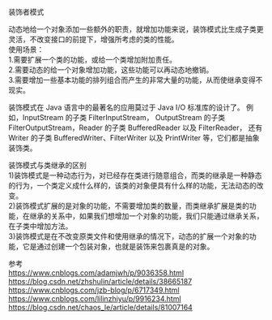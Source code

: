 装饰者模式

动态地给一个对象添加一些额外的职责，就增加功能来说，装饰模式比生成子类更灵活，不改变接口的前提下，增强所考虑的类的性能。  
使用场景：  
1.需要扩展一个类的功能，或给一个类增加附加责任。  
2.需要动态的给一个对象增加功能，这些功能可以再动态地撤销。  
3.需要增加一些基本功能的排列组合而产生的非常大量的功能，从而使继承变得不现实。  


装饰模式在 Java 语言中的最著名的应用莫过于 Java I/O 标准库的设计了。
例如，InputStream 的子类 FilterInputStream，
OutputStream 的子类 FilterOutputStream，Reader 的子类 BufferedReader 以及 FilterReader，
还有 Writer 的子类 BufferedWriter、FilterWriter 以及 PrintWriter 等，它们都是抽象装饰类。  


装饰模式与类继承的区别  
1)装饰模式是一种动态行为，对已经存在类进行随意组合，而类的继承是一种静态的行为，一个类定义成什么样的，该类的对象便具有什么样的功能，无法动态的改变。  
2)装饰模式扩展的是对象的功能，不需要增加类的数量，而类继承扩展是类的功能，在继承的关系中，如果我们想增加一个对象的功能，我们只能通过继承关系，在子类中增加方法。  
3)装饰模式是在不改变原类文件和使用继承的情况下，动态的扩展一个对象的功能，它是通过创建一个包装对象，也就是装饰来包裹真是的对象。  


参考  
https://www.cnblogs.com/adamjwh/p/9036358.html  
https://blog.csdn.net/zhshulin/article/details/38665187  
https://www.cnblogs.com/jzb-blog/p/6717349.html  
https://www.cnblogs.com/lilinzhiyu/p/9916234.html
https://blog.csdn.net/chaos_le/article/details/81007164

